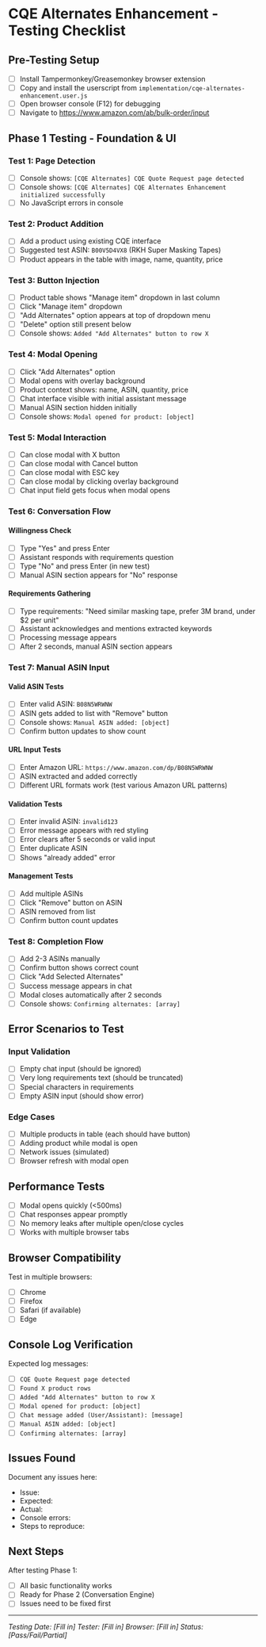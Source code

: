 # CQE Alternates Enhancement - Testing Checklist

## Pre-Testing Setup
- [ ] Install Tampermonkey/Greasemonkey browser extension
- [ ] Copy and install the userscript from `implementation/cqe-alternates-enhancement.user.js`
- [ ] Open browser console (F12) for debugging
- [ ] Navigate to https://www.amazon.com/ab/bulk-order/input

## Phase 1 Testing - Foundation & UI

### Test 1: Page Detection
- [ ] Console shows: `[CQE Alternates] CQE Quote Request page detected`
- [ ] Console shows: `[CQE Alternates] CQE Alternates Enhancement initialized successfully`
- [ ] No JavaScript errors in console

### Test 2: Product Addition
- [ ] Add a product using existing CQE interface
- [ ] Suggested test ASIN: `B00V5D4VX8` (RKH Super Masking Tapes)
- [ ] Product appears in the table with image, name, quantity, price

### Test 3: Button Injection
- [ ] Product table shows "Manage item" dropdown in last column
- [ ] Click "Manage item" dropdown
- [ ] "Add Alternates" option appears at top of dropdown menu
- [ ] "Delete" option still present below
- [ ] Console shows: `Added "Add Alternates" button to row X`

### Test 4: Modal Opening
- [ ] Click "Add Alternates" option
- [ ] Modal opens with overlay background
- [ ] Product context shows: name, ASIN, quantity, price
- [ ] Chat interface visible with initial assistant message
- [ ] Manual ASIN section hidden initially
- [ ] Console shows: `Modal opened for product: [object]`

### Test 5: Modal Interaction
- [ ] Can close modal with X button
- [ ] Can close modal with Cancel button
- [ ] Can close modal with ESC key
- [ ] Can close modal by clicking overlay background
- [ ] Chat input field gets focus when modal opens

### Test 6: Conversation Flow
#### Willingness Check
- [ ] Type "Yes" and press Enter
- [ ] Assistant responds with requirements question
- [ ] Type "No" and press Enter (in new test)
- [ ] Manual ASIN section appears for "No" response

#### Requirements Gathering
- [ ] Type requirements: "Need similar masking tape, prefer 3M brand, under $2 per unit"
- [ ] Assistant acknowledges and mentions extracted keywords
- [ ] Processing message appears
- [ ] After 2 seconds, manual ASIN section appears

### Test 7: Manual ASIN Input
#### Valid ASIN Tests
- [ ] Enter valid ASIN: `B08N5WRWNW`
- [ ] ASIN gets added to list with "Remove" button
- [ ] Console shows: `Manual ASIN added: [object]`
- [ ] Confirm button updates to show count

#### URL Input Tests
- [ ] Enter Amazon URL: `https://www.amazon.com/dp/B08N5WRWNW`
- [ ] ASIN extracted and added correctly
- [ ] Different URL formats work (test various Amazon URL patterns)

#### Validation Tests
- [ ] Enter invalid ASIN: `invalid123`
- [ ] Error message appears with red styling
- [ ] Error clears after 5 seconds or valid input
- [ ] Enter duplicate ASIN
- [ ] Shows "already added" error

#### Management Tests
- [ ] Add multiple ASINs
- [ ] Click "Remove" button on ASIN
- [ ] ASIN removed from list
- [ ] Confirm button count updates

### Test 8: Completion Flow
- [ ] Add 2-3 ASINs manually
- [ ] Confirm button shows correct count
- [ ] Click "Add Selected Alternates"
- [ ] Success message appears in chat
- [ ] Modal closes automatically after 2 seconds
- [ ] Console shows: `Confirming alternates: [array]`

## Error Scenarios to Test

### Input Validation
- [ ] Empty chat input (should be ignored)
- [ ] Very long requirements text (should be truncated)
- [ ] Special characters in requirements
- [ ] Empty ASIN input (should show error)

### Edge Cases
- [ ] Multiple products in table (each should have button)
- [ ] Adding product while modal is open
- [ ] Network issues (simulated)
- [ ] Browser refresh with modal open

## Performance Tests
- [ ] Modal opens quickly (<500ms)
- [ ] Chat responses appear promptly
- [ ] No memory leaks after multiple open/close cycles
- [ ] Works with multiple browser tabs

## Browser Compatibility
Test in multiple browsers:
- [ ] Chrome
- [ ] Firefox
- [ ] Safari (if available)
- [ ] Edge

## Console Log Verification
Expected log messages:
- [ ] `CQE Quote Request page detected`
- [ ] `Found X product rows`
- [ ] `Added "Add Alternates" button to row X`
- [ ] `Modal opened for product: [object]`
- [ ] `Chat message added (User/Assistant): [message]`
- [ ] `Manual ASIN added: [object]`
- [ ] `Confirming alternates: [array]`

## Issues Found
Document any issues here:
- Issue: 
- Expected: 
- Actual: 
- Console errors: 
- Steps to reproduce: 

## Next Steps
After testing Phase 1:
- [ ] All basic functionality works
- [ ] Ready for Phase 2 (Conversation Engine)
- [ ] Issues need to be fixed first

---
*Testing Date: [Fill in]*
*Tester: [Fill in]*
*Browser: [Fill in]*
*Status: [Pass/Fail/Partial]*

